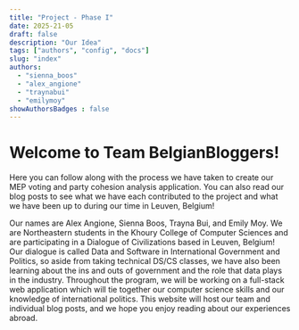 ```yaml
---
title: "Project - Phase I"
date: 2025-21-05
draft: false
description: "Our Idea"
tags: ["authors", "config", "docs"]
slug: "index"
authors:
  - "sienna_boos"
  - "alex_angione"
  - "traynabui"
  - "emilymoy"
showAuthorsBadges : false
---
```



# Welcome to Team BelgianBloggers!

Here you can follow along with the process we have taken to create our MEP voting and party cohesion analysis application. You can also read our blog posts to see what we have each contributed to the project and what we have been up to during our time in Leuven, Belgium!

Our names are Alex Angione, Sienna Boos, Trayna Bui, and Emily Moy. We are Northeastern students in the Khoury College of Computer Sciences and are participating in a Dialogue of Civilizations based in Leuven, Belgium! Our dialogue is called Data and Software in International Government and Politics, so aside from taking technical DS/CS classes, we have also been learning about the ins and outs of government and the role that data plays in the industry. Throughout the program, we will be working on a full-stack web application which will tie together our computer science skills and our knowledge of international politics. This website will host our team and individual blog posts, and we hope you enjoy reading about our experiences abroad.

